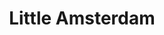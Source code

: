 ---
title: "Little Amsterdam"
url: /portland/little-amsterdam-south-macadam-avenue/
shop: cannabis
---